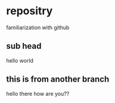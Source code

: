 # repositry
familiarization with github

## sub head
hello world

## this is from another branch
hello there
how are you??
